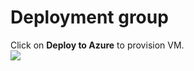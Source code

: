 # Deployment group

Click on **Deploy to Azure** to provision VM.                                                                   
<a href="https://portal.azure.com/#create/Microsoft.Template/urihttps%3A%2F%2Fraw.githubusercontent.com%2FMicrosoft%2FVSTS-DevOps-Labs%2Fdeploymentgroups%2Farmtemplates%2Fazurewebsqldeploy.json" target="_blank">
<img src="http://azuredeploy.net/deploybutton.png"/>
</a>
